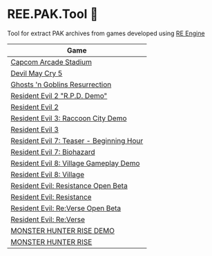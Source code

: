 # REE.PAK.Tool :see_no_evil:
Tool for extract PAK archives from games developed using [RE Engine](https://en.wikipedia.org/wiki/RE_Engine)

| Game   |
|---      |
| [Capcom Arcade Stadium](https://store.steampowered.com/app/1515950) |
| [Devil May Cry 5](https://store.steampowered.com/app/601150) |
| [Ghosts 'n Goblins Resurrection](https://store.steampowered.com/app/1375400) |
| [Resident Evil 2 "R.P.D. Demo"](https://store.steampowered.com/app/1168280) |
| [Resident Evil 2](https://store.steampowered.com/app/883710) |
| [Resident Evil 3: Raccoon City Demo](https://store.steampowered.com/app/1173690) |
| [Resident Evil 3](https://store.steampowered.com/app/883710) |
| [Resident Evil 7: Teaser - Beginning Hour](https://store.steampowered.com/app/530620) |
| [Resident Evil 7: Biohazard](https://store.steampowered.com/app/418370) |
| [Resident Evil 8: Village Gameplay Demo](https://store.steampowered.com/app/1541780) |
| [Resident Evil 8: Village](https://store.steampowered.com/app/1196590) |
| [Resident Evil: Resistance Open Beta](https://store.steampowered.com/app/1173710) |
| [Resident Evil: Resistance](https://store.steampowered.com/app/952070) |
| [Resident Evil: Re:Verse Open Beta](https://store.steampowered.com/app/1541760) |
| [Resident Evil: Re:Verse](https://store.steampowered.com/app/1236300) |
| [MONSTER HUNTER RISE DEMO](https://store.steampowered.com/app/1641480) |
| [MONSTER HUNTER RISE](https://store.steampowered.com/app/1446780) |